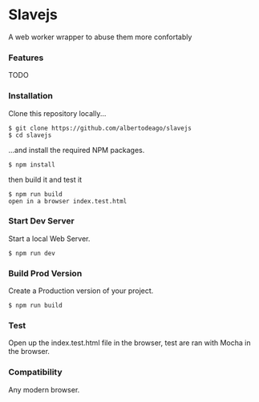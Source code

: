 # Slavejs

A web worker wrapper to abuse them more confortably


### Features

TODO


### Installation

Clone this repository locally...

```
$ git clone https://github.com/albertodeago/slavejs
$ cd slavejs
```

...and install the required NPM packages.

```
$ npm install
```

then build it and test it

```
$ npm run build
open in a browser index.test.html
```

### Start Dev Server

Start a local Web Server.

```
$ npm run dev
```

### Build Prod Version

Create a Production version of your project.

```
$ npm run build
```


### Test

Open up the index.test.html file in the browser, test are ran with Mocha in the browser.

### Compatibility

Any modern browser.